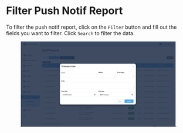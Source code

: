 # Filter Push Notif Report

To filter the push notif report, click on the `Filter` button and fill out the fields you want to filter. Click `Search` to filter the data.

<figure><img src="../../../.gitbook/assets/Screenshot 2023-02-18 at 14.32.23.png" alt=""><figcaption></figcaption></figure>
